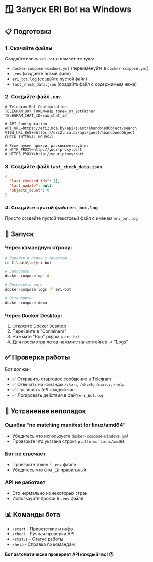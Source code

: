 # 🪟 Запуск ERI Bot на Windows

## 📋 Подготовка

### 1. Скачайте файлы
Создайте папку `eri-bot` и поместите туда:
- `docker-compose-windows.yml` (переименуйте в `docker-compose.yml`)
- `.env` (создайте новый файл)
- `eri_bot.log` (создайте пустой файл)
- `last_check_data.json` (создайте файл с содержимым ниже)

### 2. Создайте файл `.env`
```env
# Telegram Bot Configuration
TELEGRAM_BOT_TOKEN=ваш_токен_от_BotFather
TELEGRAM_CHAT_ID=ваш_chat_id

# API Configuration
API_URL=https://eri2.nca.by/api/guest/abandonedObject/search
VIEW_URL_BASE=https://eri2.nca.by/api/guest/abandonedObject
CHECK_INTERVAL_HOURS=1

# Если нужен прокси, раскомментируйте:
# HTTP_PROXY=http://your-proxy:port
# HTTPS_PROXY=http://your-proxy:port
```

### 3. Создайте файл `last_check_data.json`
```json
{
  "last_checked_ids": [],
  "last_update": null,
  "objects_count": 0
}
```

### 4. Создайте пустой файл `eri_bot.log`
Просто создайте пустой текстовый файл с именем `eri_bot.log`

## 🚀 Запуск

### Через командную строку:
```bash
# Перейти в папку с проектом
cd C:\path\to\eri-bot

# Запустить
docker-compose up -d

# Посмотреть логи
docker-compose logs -f eri-bot

# Остановить
docker-compose down
```

### Через Docker Desktop:
1. Откройте Docker Desktop
2. Перейдите в "Containers"
3. Нажмите "Run" рядом с `eri-bot`
4. Для просмотра логов нажмите на контейнер → "Logs"

## ✅ Проверка работы

Бот должен:
- ✅ Отправить стартовое сообщение в Telegram
- ✅ Отвечать на команды `/start`, `/check`, `/status`, `/help`
- ✅ Проверять API каждый час
- ✅ Логировать действия в файл `eri_bot.log`

## 🔧 Устранение неполадок

### Ошибка "no matching manifest for linux/amd64"
- Убедитесь что используете `docker-compose-windows.yml`
- Проверьте что указана строка `platform: linux/amd64`

### Бот не отвечает
- Проверьте токен в `.env` файле
- Убедитесь что `CHAT_ID` правильный

### API не работает
- Это нормально из некоторых стран
- Используйте прокси в `.env` файле

## 📊 Команды бота

- `/start` - Приветствие и инфо
- `/check` - Ручная проверка API
- `/status` - Статус работы
- `/help` - Справка по командам

**Бот автоматически проверяет API каждый час! 🕐**
